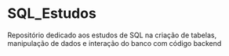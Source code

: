 # SQL_Estudos
Repositório dedicado aos estudos de SQL na criação de tabelas, manipulação de dados e interação do banco com código backend
